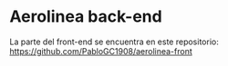 # Aerolinea back-end

La parte del front-end se encuentra en este repositorio: https://github.com/PabloGC1908/aerolinea-front


